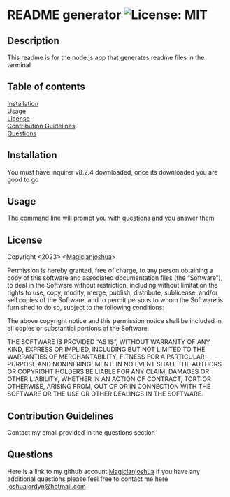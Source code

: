 # README generator ![License: MIT](https://img.shields.io/badge/License-MIT-green.svg)
## Description <br>
This readme is for the node.js app that generates readme files in the terminal <br>
## Table of contents <br>
[Installation](#installation-) <br>
[Usage](#usage-) <br>
[License](#license-) <br>
[Contribution Guidelines](#Contribution-Guidelines-) <br>
[Questions](#questions-) <br>

## Installation <br>
You must have inquirer v8.2.4 downloaded, once its downloaded you are good to go <br>
## Usage <br>
The command line will prompt you with questions and you answer them  <br>
## License <br>
Copyright <2023> <[Magicianjoshua](https://github.com/Magicianjoshua)> <br>
        

Permission is hereby granted, free of charge, to any person obtaining a copy 
of this software and associated documentation files (the “Software”), 
to deal in the Software without restriction, including without limitation the 
rights to use, copy, modify, merge, publish, distribute, sublicense, and/or sell 
copies of the Software, and to permit persons to whom the Software is furnished to
do so, subject to the following conditions:

The above copyright notice and this permission notice shall be included in all copies or substantial
portions of the Software. 
        
THE SOFTWARE IS PROVIDED “AS IS”, WITHOUT WARRANTY OF ANY KIND, 
EXPRESS OR IMPLIED, INCLUDING BUT NOT LIMITED TO THE WARRANTIES OF MERCHANTABILITY, 
FITNESS FOR A PARTICULAR PURPOSE AND NONINFRINGEMENT. IN NO EVENT SHALL THE AUTHORS OR COPYRIGHT HOLDERS 
BE LIABLE FOR ANY CLAIM, DAMAGES OR OTHER LIABILITY, WHETHER IN AN ACTION OF CONTRACT, TORT
OR OTHERWISE, ARISING FROM, OUT OF OR IN CONNECTION WITH THE SOFTWARE OR THE USE OR OTHER DEALINGS IN THE SOFTWARE. <br> 
## Contribution Guidelines <br> 
Contact my email provided in the questions section <br>
## Questions <br> 
Here is a link to my github account [Magicianjoshua](https://github.com/Magicianjoshua)
If you have any additional questions please feel free to contact me here joshuajordyn@hotmail.com